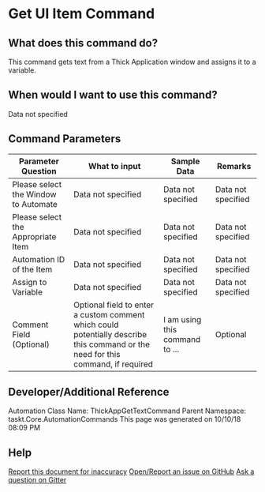 <!--TITLE: Get UI Item Command -->
<!-- SUBTITLE: a command in the Input Commands group -->
# Get UI Item Command


## What does this command do?
This command gets text from a Thick Application window and assigns it to a variable.


## When would I want to use this command?
Data not specified


## Command Parameters
| Parameter Question   	| What to input  	|  Sample Data 	| Remarks  	|
| ---                    | ---               | ---           | ---       |
|Please select the Window to Automate|Data not specified|Data not specified|Data not specified|
|Please select the Appropriate Item|Data not specified|Data not specified|Data not specified|
|Automation ID of the Item|Data not specified|Data not specified|Data not specified|
|Assign to Variable|Data not specified|Data not specified|Data not specified|
|Comment Field (Optional)|Optional field to enter a custom comment which could potentially describe this command or the need for this command, if required|I am using this command to ...|Optional|


## Developer/Additional Reference
Automation Class Name: ThickAppGetTextCommand
Parent Namespace: taskt.Core.AutomationCommands
This page was generated on 10/10/18 08:09 PM


## Help
[Report this document for inaccuracy](/#)
[Open/Report an issue on GitHub](/#)
[Ask a question on Gitter](/#)
